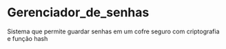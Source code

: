# Gerenciador_de_senhas
Sistema que permite guardar senhas em um cofre seguro com criptografia e função hash
